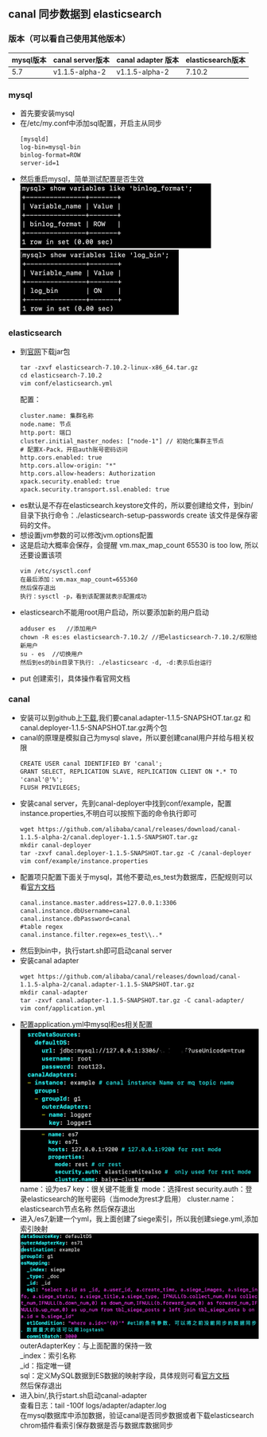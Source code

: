 ## canal 同步数据到 elasticsearch

### 版本（可以看自己使用其他版本）

| mysql版本 | canal server版本 | canal adapter 版本 | elasticsearch版本 |
| --------- | -------- | --------| -------- |
| 5.7 | v1.1.5-alpha-2 | v1.1.5-alpha-2| 7.10.2|

### mysql
* 首先要安装mysql
* 在/etc/my.conf中添加sql配置，开启主从同步
  ```
  [mysqld]
  log-bin=mysql-bin
  binlog-format=ROW
  server-id=1
  ```
* 然后重启mysql，简单测试配置是否生效  
  ![img.png](img.png)
  ![img_1.png](img_1.png)

### elasticsearch
* 到[官网](https://www.elastic.co/cn/downloads/past-releases#elasticsearch)下载jar包
  ```
  tar -zxvf elasticsearch-7.10.2-linux-x86_64.tar.gz
  cd elasticsearch-7.10.2
  vim conf/elasticsearch.yml
  ```
  配置：
  ```
  cluster.name: 集群名称
  node.name: 节点
  http.port: 端口
  cluster.initial_master_nodes: ["node-1"] // 初始化集群主节点
  # 配置X-Pack，开启auth账号密码访问
  http.cors.enabled: true
  http.cors.allow-origin: "*"
  http.cors.allow-headers: Authorization
  xpack.security.enabled: true
  xpack.security.transport.ssl.enabled: true
  ```
* es默认是不存在elasticsearch.keystore文件的，所以要创建给文件，到bin/目录下执行命令：./elasticsearch-setup-passwords create
  该文件是保存密码的文件。
* 想设置jvm参数的可以修改jvm.options配置
* 这是启动大概率会保存，会提醒 vm.max_map_count 65530 is too low, 所以还要设置该项
  ```
  vim /etc/sysctl.conf
  在最后添加：vm.max_map_count=655360
  然后保存退出
  执行：sysctl -p，看到该配置就表示配置成功
  ```
* elasticsearch不能用root用户启动，所以要添加新的用户启动
  ```
  adduser es   //添加用户
  chown -R es:es elasticsearch-7.10.2/ //把elasticsearch-7.10.2/权限给新用户
  su - es  //切换用户
  然后到es的bin目录下执行: ./elasticsearc -d, -d:表示后台运行
  ```
* put 创建索引，具体操作看官网文档
### canal
* 安装可以到github上[下载](https://github.com/alibaba/canal/releases/tag/canal-1.1.5-alpha-2),我们要canal.adapter-1.1.5-SNAPSHOT.tar.gz
和canal.deployer-1.1.5-SNAPSHOT.tar.gz两个包
* canal的原理是模拟自己为mysql slave，所以要创建canal用户并给与相关权限
  ```
  CREATE USER canal IDENTIFIED BY 'canal';
  GRANT SELECT, REPLICATION SLAVE, REPLICATION CLIENT ON *.* TO 'canal'@'%';
  FLUSH PRIVILEGES;
  ```
* 安装canal server，先到canal-deployer中找到conf/example，配置instance.properties,不明白可以按照下面的命令执行即可
  ```
  wget https://github.com/alibaba/canal/releases/download/canal-1.1.5-alpha-2/canal.deployer-1.1.5-SNAPSHOT.tar.gz
  mkdir canal-deployer
  tar -zxvf canal.deployer-1.1.5-SNAPSHOT.tar.gz -C /canal-deployer
  vim conf/example/instance.properties
  ```
* 配置项只配置下面关于mysql，其他不要动,es_test为数据库，匹配规则可以看[官方文档](https://github.com/alibaba/canal/wiki/Sync-ES)
  ```
  canal.instance.master.address=127.0.0.1:3306
  canal.instance.dbUsername=canal
  canal.instance.dbPassword=canal
  #table regex
  canal.instance.filter.regex=es_test\\..*
  ```
* 然后到bin中，执行start.sh即可启动canal server  
* 安装canal adapter
  ```
  wget https://github.com/alibaba/canal/releases/download/canal-1.1.5-alpha-2/canal.adapter-1.1.5-SNAPSHOT.tar.gz
  mkdir canal-adapter
  tar -zxvf canal.adapter-1.1.5-SNAPSHOT.tar.gz -C canal-adapter/
  vim conf/application.yml
  ```
* 配置application.yml中mysql和es相关配置  
  ![img_2.png](img_2.png)
  ![img_3.png](img_3.png)
  name：设为es7
  key：很关键不能重复
  mode：选择rest
  security.auth：登录elasticsearch的账号密码（当mode为rest才启用）
  cluster.name：elasticsearch节点名称
  然后保存退出
* 进入/es7,新建一个yml，我上面创建了siege索引，所以我创建siege.yml,添加索引映射  
  ![img_4.png](img_4.png)
  outerAdapterKey：与上面配置的保持一致  
  _index：索引名称  
  _id：指定唯一键  
  sql：定义MySQL数据到ES数据的映射字段，具体规则可看[官方文档](https://github.com/alibaba/canal/wiki/Sync-ES)  
  然后保存退出  
* 进入bin/,执行start.sh启动canal-adapter  
  查看日志：tail -100f logs/adapter/adapter.log  
  在mysql数据库中添加数据，验证canal是否同步数据或者下载elasticsearch chrom插件看索引保存数据是否与数据库数据同步